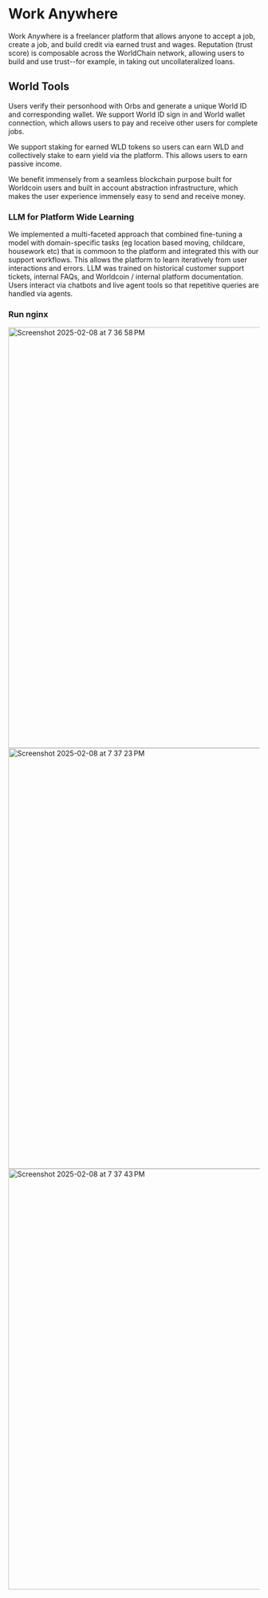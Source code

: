 # Work Anywhere

Work Anywhere is a freelancer platform that allows anyone to accept a job, create a job, and build credit via earned trust and wages. Reputation (trust score) is composable across the WorldChain network, allowing users to build and use trust--for example, in taking out uncollateralized loans.

## World Tools

Users verify their personhood with Orbs and generate a unique World ID and corresponding wallet. We support World ID sign in and World wallet connection, which allows users to pay and receive other users for complete jobs.

We support staking for earned WLD tokens so users can earn WLD and collectively stake to earn yield via the platform. This allows users to earn passive income.

We benefit immensely from a seamless blockchain purpose built for Worldcoin users and built in account abstraction infrastructure, which makes the user experience immensely easy to send and receive money.

### LLM for Platform Wide Learning 

We implemented a multi-faceted approach that combined fine-tuning a model with domain-specific tasks (eg location based moving, childcare, housework etc) that is commoon to the platform and integrated this with our support workflows. This allows the platform to learn iteratively from user interactions and errors. LLM was trained on historical customer support tickets, internal FAQs, and Worldcoin / internal platform documentation. Users interact via chatbots and live agent tools so that repetitive queries are handled via agents.

### Run nginx

<img width="843" alt="Screenshot 2025-02-08 at 7 36 58 PM" src="https://github.com/user-attachments/assets/78b3848e-fffe-4d72-b7b6-57b1a411b136" />

<img width="843" alt="Screenshot 2025-02-08 at 7 37 23 PM" src="https://github.com/user-attachments/assets/06001a6b-93dd-4674-a4d1-d2e4c27d8943" />

<img width="843" alt="Screenshot 2025-02-08 at 7 37 43 PM" src="https://github.com/user-attachments/assets/4987c467-047f-48d6-9bc0-da677b2a893e" />
